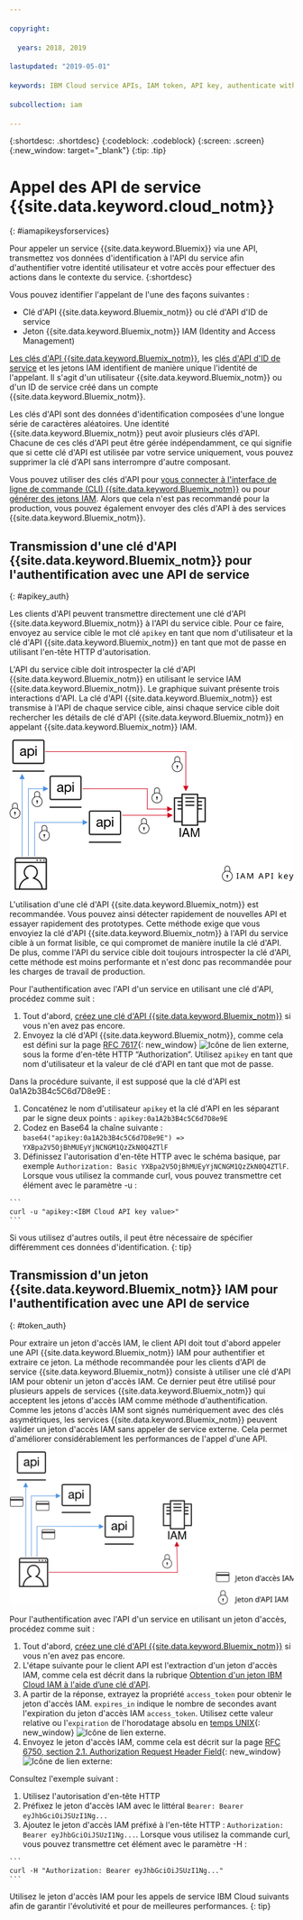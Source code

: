 ```yaml
---

copyright:

  years: 2018, 2019

lastupdated: "2019-05-01"

keywords: IBM Cloud service APIs, IAM token, API key, authenticate with service API

subcollection: iam

---
```


{:shortdesc: .shortdesc}
{:codeblock: .codeblock}
{:screen: .screen}
{:new_window: target="_blank"}
{:tip: .tip}

# Appel des API de service {{site.data.keyword.cloud_notm}}
{: #iamapikeysforservices}

Pour appeler un service {{site.data.keyword.Bluemix}} via une API, transmettez vos données d'identification à l'API du service afin d'authentifier votre identité utilisateur et votre accès pour effectuer des actions dans le contexte du service.
{:shortdesc}

Vous pouvez identifier l'appelant de l'une des façons suivantes :

* Clé d'API {{site.data.keyword.Bluemix_notm}} ou clé d'API d'ID de service
* Jeton {{site.data.keyword.Bluemix_notm}} IAM (Identity and Access Management)

[Les clés d'API {{site.data.keyword.Bluemix_notm}}](/docs/iam?topic=iam-userapikey#userapikey), les [clés d'API d'ID de service](/docs/iam?topic=iam-serviceidapikeys#serviceidapikeys) et les jetons IAM identifient de manière unique l'identité de l'appelant.  Il s'agit d'un utilisateur {{site.data.keyword.Bluemix_notm}} ou d'un ID de service créé dans un compte {{site.data.keyword.Bluemix_notm}}.

Les clés d'API sont des données d'identification composées d'une longue série de caractères aléatoires. Une identité {{site.data.keyword.Bluemix_notm}} peut avoir plusieurs clés d'API. Chacune de ces clés d'API peut être gérée indépendamment, ce qui signifie que si cette clé d'API est utilisée par votre service uniquement, vous pouvez supprimer la clé d'API sans interrompre d'autre composant.

Vous pouvez utiliser des clés d'API pour [vous connecter à l'interface de ligne de commande (CLI) {{site.data.keyword.Bluemix_notm}}](/docs/cli/reference/ibmcloud?topic=cloud-cli-ibmcloud_cli#ibmcloud_login) ou pour [générer des jetons IAM](/docs/iam?topic=iam-iamtoken_from_apikey#iamtoken_from_apikey). Alors que cela n'est pas recommandé pour la production, vous pouvez également envoyer des clés d'API à des services {{site.data.keyword.Bluemix_notm}}.

## Transmission d'une clé d'API {{site.data.keyword.Bluemix_notm}} pour l'authentification avec une API de service
{: #apikey_auth}

Les clients d'API peuvent transmettre directement une clé d'API {{site.data.keyword.Bluemix_notm}} à l'API du service cible. Pour ce faire, envoyez au service cible le mot clé `apikey` en tant que nom d'utilisateur et la clé d'API {{site.data.keyword.Bluemix_notm}} en tant que mot de passe en utilisant l'en-tête HTTP d'autorisation.

L'API du service cible doit introspecter la clé d'API {{site.data.keyword.Bluemix_notm}} en utilisant le service IAM {{site.data.keyword.Bluemix_notm}}. Le graphique suivant présente trois interactions d'API. La clé d'API {{site.data.keyword.Bluemix_notm}} est transmise à l'API de chaque service cible, ainsi chaque service cible doit rechercher les détails de clé d'API {{site.data.keyword.Bluemix_notm}} en appelant {{site.data.keyword.Bluemix_notm}} IAM.

![Authentification avec une API de service à l'aide d'une clé d'API](images/APIkeyauth.svg "Transmission de clés d'API aux services cible qui les transmettent à leur tour à IAM pour valider les données d'identification")

L'utilisation d'une clé d'API {{site.data.keyword.Bluemix_notm}} est recommandée. Vous pouvez ainsi détecter rapidement de nouvelles API et essayer rapidement des prototypes. Cette méthode exige que vous envoyiez la clé d'API {{site.data.keyword.Bluemix_notm}} à l'API du service cible à un format lisible, ce qui compromet de manière inutile la clé d'API. De plus, comme l'API du service cible doit toujours introspecter la clé d'API, cette méthode est moins performante et n'est donc pas recommandée pour les charges de travail de production.

Pour l'authentification avec l'API d'un service en utilisant une clé d'API, procédez comme suit :

  1. Tout d'abord, [créez une clé d'API {{site.data.keyword.Bluemix_notm}}](/docs/iam?topic=iam-userapikey#create_user_key) si vous n'en avez pas encore.
  2. Envoyez la clé d'API {{site.data.keyword.Bluemix_notm}}, comme cela est défini sur la page [RFC 7617](https://tools.ietf.org/html/rfc7617){: new_window} ![Icône de lien externe](../icons/launch-glyph.svg "Icône de lien externe"), sous la forme d'en-tête HTTP “Authorization”. Utilisez `apikey` en tant que nom d'utilisateur et la valeur de clé d'API en tant que mot de passe.

Dans la procédure suivante, il est supposé que la clé d'API est 0a1A2b3B4c5C6d7D8e9E :

  1.	Concaténez le nom d'utilisateur `apikey` et la clé d'API en les séparant par le signe deux points : `apikey:0a1A2b3B4c5C6d7D8e9E`
  2.	Codez en Base64 la chaîne suivante : `base64("apikey:0a1A2b3B4c5C6d7D8e9E") => YXBpa2V5OjBhMUEyYjNCNGM1QzZkN0Q4ZTlF`
  3.	Définissez l'autorisation d'en-tête HTTP avec le schéma basique, par exemple `Authorization: Basic YXBpa2V5OjBhMUEyYjNCNGM1QzZkN0Q4ZTlF`. Lorsque vous utilisez la commande curl, vous pouvez transmettre cet élément avec le paramètre -u :

    ```
    curl -u "apikey:<IBM Cloud API key value>"
    ```

  Si vous utilisez d'autres outils, il peut être nécessaire de spécifier différemment ces données d'identification.
  {: tip}

## Transmission d'un jeton {{site.data.keyword.Bluemix_notm}} IAM pour l'authentification avec une API de service
{: #token_auth}

Pour extraire un jeton d'accès IAM, le client API doit tout d'abord appeler une API {{site.data.keyword.Bluemix_notm}} IAM pour authentifier et extraire ce jeton. La méthode recommandée pour les clients d'API de service {{site.data.keyword.Bluemix_notm}} consiste à utiliser une clé d'API IAM pour obtenir un jeton d'accès IAM. Ce dernier peut être utilisé pour plusieurs appels de services {{site.data.keyword.Bluemix_notm}} qui acceptent les jetons d'accès IAM comme méthode d'authentification. Comme les jetons d'accès IAM sont signés numériquement avec des clés asymétriques, les services {{site.data.keyword.Bluemix_notm}} peuvent valider un jeton d'accès IAM sans appeler de service externe. Cela permet d'améliorer considérablement les performances de l'appel d'une API.

![Authentification avec une API de service à l'aide d'un jeton d'accès](images/tokenauth.svg "Extraction d'un jeton d'IAM à l'aide d'une clé d'API et transmission du jeton d'accès aux services cible pour valider les données d'identification")

Pour l'authentification avec l'API d'un service en utilisant un jeton d'accès, procédez comme suit :

  1. Tout d'abord, [créez une clé d'API {{site.data.keyword.Bluemix_notm}}](/docs/iam?topic=iam-userapikey#create_user_key) si vous n'en avez pas encore.
  2. L'étape suivante pour le client API est l'extraction d'un jeton d'accès IAM, comme cela est décrit dans la rubrique [Obtention d'un jeton IBM Cloud IAM à l'aide d’une clé d'API](/docs/iam?topic=iam-iamtoken_from_apikey#iamtoken_from_apikey).
  3. A partir de la réponse, extrayez la propriété `access_token` pour obtenir le jeton d'accès IAM. `expires_in` indique le nombre de secondes avant l'expiration du jeton d'accès IAM `access_token`. Utilisez cette valeur relative ou l'`expiration` de l'horodatage absolu en [temps UNIX](https://en.wikipedia.org/wiki/Unix_time){: new_window} ![Icône de lien externe](../icons/launch-glyph.svg "Icône de lien externe").
  4. Envoyez le jeton d'accès IAM, comme cela est décrit sur la page [RFC 6750, section 2.1. Authorization Request Header Field](https://tools.ietf.org/html/rfc6750#page-5){: new_window} ![Icône de lien externe](../icons/launch-glyph.svg "Icône de lien externe"):

Consultez l'exemple suivant :

  1.	Utilisez l'autorisation d'en-tête HTTP
  2.	Préfixez le jeton d'accès IAM avec le littéral `Bearer: Bearer eyJhbGciOiJSUzI1Ng...`
  3.	Ajoutez le jeton d'accès IAM préfixé à l'en-tête HTTP : `Authorization: Bearer eyJhbGciOiJSUzI1Ng...`. Lorsque vous utilisez la commande curl, vous pouvez transmettre cet élément avec le paramètre -H :

    ```
    curl -H "Authorization: Bearer eyJhbGciOiJSUzI1Ng..."
    ```

  Utilisez le jeton d'accès IAM pour les appels de service IBM Cloud suivants afin de garantir l'évolutivité et pour de meilleures performances.
  {: tip}

